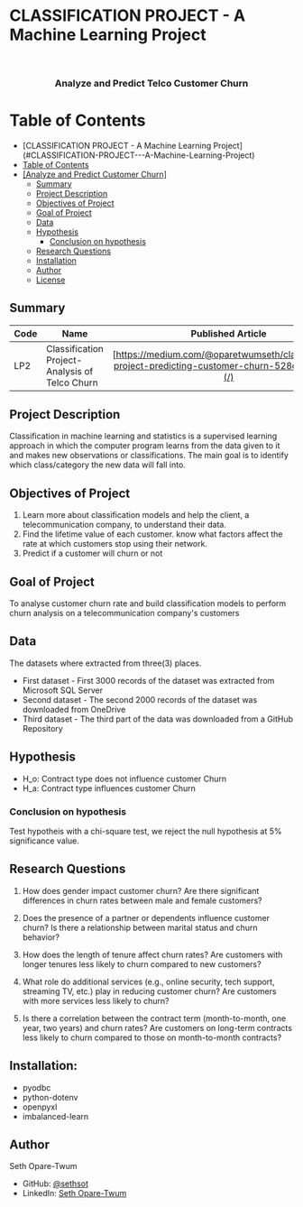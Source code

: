 # CLASSIFICATION PROJECT - A Machine Learning Project

<a name="readme-top"></a>

<div align="center">
  <br/>

  <h3><b>Analyze and Predict Telco Customer Churn</b></h3>

</div>

#  Table of Contents

- [CLASSIFICATION PROJECT - A Machine Learning Project]
(#CLASSIFICATION-PROJECT---A-Machine-Learning-Project)
- [ Table of Contents](#-table-of-contents)
- [ \[Analyze and Predict Customer Churn\] ](#-Analyze-and-Predict-Customer-Churn-)
    - [Summary ](#summary-)
    - [ Project Description ](#-project-Description-)
    - [Objectives of Project](#-objective-of-Project-)
    - [Goal of Project](#-goal-of-Project-)
    - [ Data ](#-data-)
    - [ Hypothesis ](#-hypothesis-)
        - [ Conclusion on hypothesis](#-conclusion-on-hypothesis-)
    - [ Research Questions ](#-research-Questions-)
    - [ Installation ](#-installation-)
    - [ Author ](#-author-)
    - [ License ](#-license-)


## Summary <a name="summary"></a>
| Code      | Name        | Published Article |  Deployed Power BI |
|-----------|-------------|:-------------:|------:|
| LP2 | Classification Project-Analysis of Telco Churn |  [https://medium.com/@oparetwumseth/classification-project-predicting-customer-churn-528cccf20137](/) | https://app.powerbi.com/links/QmyRZrlBGf?ctid=4487b52f-f118-4830-b49d-3c298cb71075&pbi_source=linkShare(/) |

## Project Description <a name="project-description"></a>
Classification in machine learning and statistics is a supervised learning approach in which the computer program learns from the data given to it and makes new observations or classifications. The main goal is to identify which class/category the new data will fall into. 

## Objectives of Project <a name="objectives-of-project"></a>
1. Learn more about classification models and help the client, a telecommunication company, to understand their data.
2. Find the lifetime value of each customer.
know what factors affect the rate at which customers stop using their network.
3. Predict if a customer will churn or not

## Goal of Project <a name="goal-of-project"></a>
To analyse customer churn rate and build classification models to perform churn analysis on a telecommunication company's customers

## Data <a name="data"></a>
The datasets where extracted from three(3) places. 

* First dataset - First 3000 records of the dataset was extracted from Microsoft SQL Server
* Second dataset - The second 2000 records of the dataset was downloaded from OneDrive
* Third dataset - The third part of the data was downloaded from a GitHub Repository

## Hypothesis <a name="hypothesis"></a>
* H_o: Contract type does not influence customer Churn
* H_a: Contract type influences customer Churn

### Conclusion on hypothesis <a name="conclusion-on-hypothesis"></a>
Test hypotheis with a chi-square test, we reject the null hypothesis at 5% significance value. 

## Research Questions <a name="research-questions"></a>
1. How does gender impact customer churn? Are there significant differences in churn rates between male and female customers?

2. Does the presence of a partner or dependents influence customer churn? Is there a relationship between marital status and churn behavior?

3. How does the length of tenure affect churn rates? Are customers with longer tenures less likely to churn compared to new customers?


4. What role do additional services (e.g., online security, tech support, streaming TV, etc.) play in reducing customer churn? Are customers with more services less likely to churn?

5. Is there a correlation between the contract term (month-to-month, one year, two years) and churn rates? Are customers on long-term contracts less likely to churn compared to those on month-to-month contracts?

## Installation: <a name="installation:"></a>
* pyodbc  
* python-dotenv
* openpyxl
* imbalanced-learn

## Author <a name="author"></a>
Seth Opare-Twum
- GitHub: [@sethsot](https://github.com/sethsot/sethsot)
- LinkedIn: [Seth Opare-Twum](https://www.linkedin.com/in/%20seth-opare-twum)


